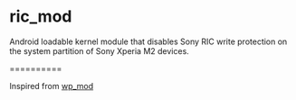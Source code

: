# ric_mod 

Android loadable kernel module that disables Sony RIC write protection on the system partition of Sony Xperia M2 devices.

==========

Inspired from [wp_mod](https://github.com/flar2/wp_mod)

